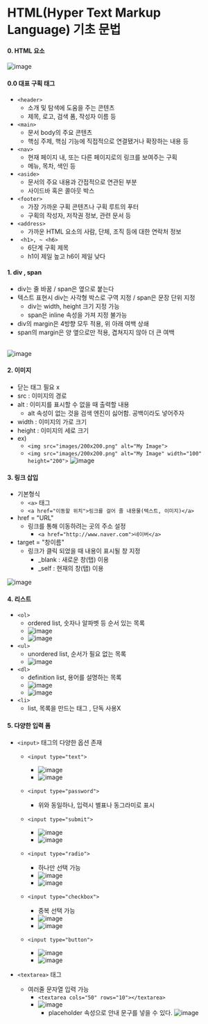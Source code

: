 HTML(Hyper Text Markup Language) 기초 문법
==============================

#### 0. HTML 요소
![image](https://user-images.githubusercontent.com/102513932/186053947-67f5abf8-1d86-48a3-a40d-3e253d5a976d.png) <br>

#### 0.0 대표 구획 태그
- ```<header>```
  - 소개 및 탐색에 도움을 주는 콘텐츠
  - 제목, 로고, 검색 폼, 작성자 이름 등
- ```<main>``` 
  - 문서 body의 주요 콘텐츠
  - 핵심 주제, 핵심 기능에 직접적으로 연결됐거나 확장하는 내용 등 
- ```<nav>``` 
  - 현재 페이지 내, 또는 다른 페이지로의 링크를 보여주는 구획
  - 메뉴, 목차, 색인 등
- ```<aside>``` 
  - 문서의 주요 내용과 간접적으로 연관된 부분
  - 사이드바 혹은 콜아웃 박스
- ```<footer>```
  - 가장 가까운 구획 콘텐츠나 구획 루트의 푸터
  - 구획의 작성자, 저작권 정보, 관련 문서 등
- ```<address>```
  - 가까운 HTML 요소의 사람, 단체, 조직 등에 대한 연락처 정보
- ``` <h1>, ~ <h6>```
  - 6단계 구획 제목
  - h1이 제일 높고 h6이 제일 낮다


#### 1. div , span
- div는 줄 바꿈 / span은 옆으로 붙는다
- 텍스트 표현시 div는 사각형 박스로 구역 지정 / span은 문장 단위 지정
  - div는 width, height 크기 지정 가능
  - span은 inline 속성을 가져 지정 불가능
- div의 margin은 4방향 모두 적용, 위 아래 여백 상쇄
- span의 margin은 양 옆으로만 적용, 겹쳐지지 않아 더 큰 여백
<br><br>

![image](https://user-images.githubusercontent.com/102513932/186052736-7faa04ea-ef20-487a-b523-a9d7845015a4.png)

#### 2. 이미지
- 닫는 태그 필요 x
- src : 이미지의 경로
- alt : 이미지를 표시할 수 없을 때 출력할 내용
  - alt 속성이 없는 것을 검색 엔진이 싫어함. 공백이라도 넣어주자
- width : 이미지의 가로 크기
- height : 이미지의 세로 크기
- ex)
  -  ``` <img src="images/200x200.png" alt="My Image"> ```
  -  ``` <img src="images/200x200.png" alt="My Image" width="100" height="200"> ```
![image](https://user-images.githubusercontent.com/102513932/186056519-676fadb0-816c-4be3-a5d6-f00ae2a82c57.png)

#### 3. 링크 삽입
- 기본형식
  - ```<a>``` 태그 
  - ``` <a href="이동할 위치">링크를 걸어 줄 내용물(텍스트, 이미지)</a> ```
- href = "URL"
  - 링크를 통해 이동하려는 곳의 주소 설정
    - ``` <a href="http://www.naver.com">네이버</a> ```
- target = "창이름"
  - 링크가 클릭 되었을 때 내용이 표시될 창 지정
    - _blank : 새로운 창(탭) 이용 
    - _self  : 현재의 창(탭) 이용

![image](https://user-images.githubusercontent.com/102513932/186053171-ee8ae106-9ef5-450a-a911-4483b43f1742.png)

#### 4. 리스트

- ```<ol>```
  - ordered list, 숫자나 알파벳 등 순서 있는 목록
  - ![image](https://user-images.githubusercontent.com/102513932/186058868-4d61c986-f9b6-4d6b-a80e-6ce65bbfa2ea.png)
  - ![image](https://user-images.githubusercontent.com/102513932/186058901-03b6317d-f2a3-4f9c-9f8b-e0c6a5cca171.png)
- ```<ul>```
  - unordered list, 순서가 필요 없는 목록
  - ![image](https://user-images.githubusercontent.com/102513932/186053136-d2ae7463-8443-4ab0-8163-7927c114532d.png) <br>
- ```<dl>```
  - definition list, 용어를 설명하는 목록
  - ![image](https://user-images.githubusercontent.com/102513932/186059393-b3040aac-1ef8-4ea7-9821-81283094ed50.png)
  - ![image](https://user-images.githubusercontent.com/102513932/186059405-4d5bcb99-eef5-4e4c-a003-eeba43b604b2.png)
- ```<li>```
  - list, 목록을 만드는 태그 , 단독 사용X

#### 5. 다양한 입력 폼
- ``` <input> ``` 태그의 다양한 옵션 존재
    - ``` <input type="text"> ```
      - ![image](https://user-images.githubusercontent.com/102513932/186068387-a7965437-afb4-4410-bc62-d52d2b6d84cc.png)
      - ![image](https://user-images.githubusercontent.com/102513932/186097281-538180cf-da2e-4053-8313-b5d996d243f2.png)

    - ``` <input type="password"> ```
      - 위와 동일하나, 입력시 별표나 동그라미로 표시

    - ``` <input type="submit"> ```
      -  ![image](https://user-images.githubusercontent.com/102513932/186068601-4a193ab3-bd5d-4254-b9a6-cbca54dc7f2a.png)
      -  ![image](https://user-images.githubusercontent.com/102513932/186097469-05f01c45-369f-42bd-9e46-aac9d45275dd.png)
    - ``` <input type="radio"> ```
      - 하나만 선택 가능
      - ![image](https://user-images.githubusercontent.com/102513932/186068850-c5d8dab6-cb7f-421a-9207-f09314520fa2.png)
      - ![image](https://user-images.githubusercontent.com/102513932/186097599-b5d7621f-7f77-4fde-8d82-0aac5ba8d537.png)

    - ``` <input type="checkbox"> ```
      - 중복 선택 가능
      - ![image](https://user-images.githubusercontent.com/102513932/186069015-e27ecf30-f23a-41ad-a0df-83d386b5535d.png)
      - ![image](https://user-images.githubusercontent.com/102513932/186097730-1ca7ad96-379c-485e-acb9-0a655382fc31.png)

    - ``` <input type="button"> ```
      - ![image](https://user-images.githubusercontent.com/102513932/186069134-7c557819-65f4-4705-9783-6e2ef5481bcf.png)
      - ![image](https://user-images.githubusercontent.com/102513932/186097782-d4df451a-4820-4722-8780-41167f392b2c.png)

- ```<textarea>``` 태그
  - 여러줄 문자열 입력 가능
    - ```<textarea cols="50" rows="10"></textarea>```
    - ![image](https://user-images.githubusercontent.com/102513932/186097970-78fc31e7-b8ec-405d-9da6-78acf856f9f8.png)
      - placeholder 속성으로 안내 문구를 넣을 수 있다.
![image](https://user-images.githubusercontent.com/102513932/186053212-aa3b8041-4d07-4aed-ac1d-24fe35d0a88d.png)

